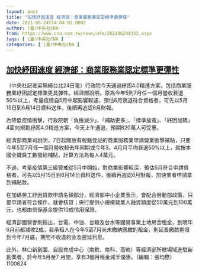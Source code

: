 ```yaml
---
layout: post
title: "加快紓困速度 經濟部：商業服務業認定標準更彈性"
date: 2021-06-24T14:04:02.000Z
author: (臺)中央社CNA
from: https://www.cna.com.tw/news/afe/202106240352.aspx
tags: [ (臺)中央社CNA ]
categories: [ (臺)中央社CNA ]
---
```

<!--1624543442000-->
[加快紓困速度 經濟部：商業服務業認定標準更彈性](https://www.cna.com.tw/news/afe/202106240352.aspx)
------

<div>
<div></div><div class="paragraph"><p>（中央社記者梁珮綺台北24日電）行政院今天通過紓困4.0精進方案，包括商業服務業紓困認定標準更具彈性。經濟部說明，原為今年5到7月任一個月營收衰退50%以上，考量疫情自5月中起影響較遽，預估6月衰退符合資格者，可先以5月15日到6月14日資料送件，後續再追認6月財報。</p><p>為降低疫情衝擊，行政院朝「負擔減少」、「補助更多」、「標準放寬」、「紓困加碼」4面向規劃紓困4.0精進方案，今天上午通過，預期820萬人可受惠。</p><p>經濟部商業司說明，7日起開放有稅籍登記的商業服務業申請營業衝擊補貼，只要今年5至7月任一個月營收較去年同期或今年3、4月月平均衰退50%以上，就按本國全職員工數發給補貼，計算方法為每人4萬元。</p><p>不過，考量疫情第三級警戒從5月中開始，對商業影響較深，預估6月符合申請資格者，可先以5月15日到6月14日資料送件，後續再追認6月財報，加快業者申請拿到補貼款。</p><p>在加碼勞工紓困貸款申請名額部分，經濟部中小企業表示，會配合勞動部政策，只要申請者符合條件，就會核貸；央行提供小規模營業人融資額度從50萬元到100萬元，也都由信保基金提供10成信用保證。</p><p>經濟部國營會則指出，台電、中油、台糖及台水等國營事業土地房舍租金，到明年6月前都減收2成，若承租人在今年5至7月尚未繳納應繳的租金，則延長繳款期限到今年7月底，期間不收違約金及遲延利息。</p><p>此外，林口新創園、自設育成中心（南軟、南科、高軟）等經濟部所轄場域進駐新創業者，於今年5月至7 月間，享有3個月租金減半優惠。（編輯：張均懋）1100624</p></div>
</div>
